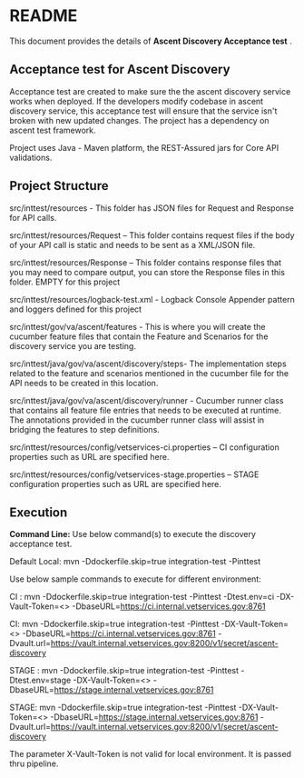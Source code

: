 # README #

This document provides the details of **Ascent Discovery Acceptance test** .

## Acceptance test for Ascent Discovery ##
Acceptance test are created to make sure the the ascent discovery service works when deployed. If the developers modify codebase in ascent discovery service, this acceptance test will ensure that the service isn't broken with new updated changes. The project has a dependency on ascent test framework. 

Project uses Java - Maven platform, the REST-Assured jars for Core API validations.

## Project Structure ##

src/inttest/resources - This folder has JSON files for Request and Response for API calls.

src/inttest/resources/Request – This folder contains request  files if the body of your API call is static and needs to be sent as a XML/JSON file.

src/inttest/resources/Response – This folder contains response files that you may need to compare output, you can store the Response files in this folder. EMPTY for this project

src/inttest/resources/logback-test.xml - Logback Console Appender pattern and loggers defined for this project

src/inttest/gov/va/ascent/features - This is where you will create the cucumber feature files that contain the Feature and Scenarios for the discovery service you are testing.

src/inttest/java/gov/va/ascent/discovery/steps- The implementation steps related to the feature and scenarios mentioned in the cucumber file for the API needs to be created in this location.

src/inttest/java/gov/va/ascent/discovery/runner - Cucumber runner class that contains all feature file entries that needs to be executed at runtime. The annotations provided in the cucumber runner class will assist in bridging the features to step definitions.

src/inttest/resources/config/vetservices-ci.properties – CI configuration properties such as URL are specified here.

src/inttest/resources/config/vetservices-stage.properties – STAGE configuration properties such as URL are specified here.

## Execution ##
**Command Line:** Use below command(s) to execute the discovery acceptance test. 

Default Local: mvn -Ddockerfile.skip=true integration-test -Pinttest

Use below sample commands to execute for different environment: 
  
CI : mvn -Ddockerfile.skip=true integration-test -Pinttest -Dtest.env=ci -DX-Vault-Token=<<token>> -DbaseURL=https://ci.internal.vetservices.gov:8761
  
CI: mvn -Ddockerfile.skip=true integration-test -Pinttest -DX-Vault-Token=<<token>> -DbaseURL=https://ci.internal.vetservices.gov:8761 -Dvault.url=https://vault.internal.vetservices.gov:8200/v1/secret/ascent-discovery
  
STAGE : mvn -Ddockerfile.skip=true integration-test -Pinttest -Dtest.env=stage -DX-Vault-Token=<<token>> -DbaseURL=https://stage.internal.vetservices.gov:8761
  
STAGE: mvn -Ddockerfile.skip=true integration-test -Pinttest -DX-Vault-Token=<<token>> -DbaseURL=https://stage.internal.vetservices.gov:8761 -Dvault.url=https://vault.internal.vetservices.gov:8200/v1/secret/ascent-discovery

The parameter X-Vault-Token is not valid for local environment. It is passed thru pipeline. 
